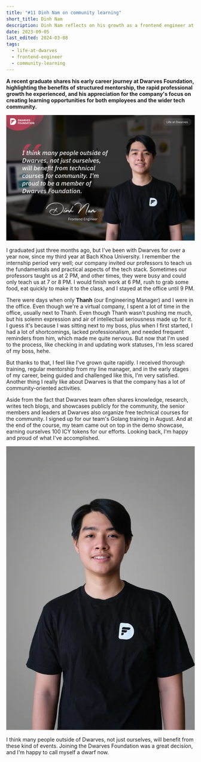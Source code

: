 ```yaml
---
title: "#11 Dinh Nam on community learning"
short_title: Dinh Nam
description: Dinh Nam reflects on his growth as a frontend engineer at Dwarves, from intensive internship training to participating in and benefiting from community-focused technical courses
date: 2023-09-05
last_edited: 2024-03-08
tags:
  - life-at-dwarves
  - frontend-engineer
  - community-learning
---
```


**A recent graduate shares his early career journey at Dwarves Foundation, highlighting the benefits of structured mentorship, the rapid professional growth he experienced, and his appreciation for the company's focus on creating learning opportunities for both employees and the wider tech community.**

![Dinh Nam - FE Engineer at Dwarves Foundation](assets/notion-image-1744012315911-y6k9i.webp)

I graduated just three months ago, but I've been with Dwarves for over a year now, since my third year at Bach Khoa University. I remember the internship period very well; our company invited our professors to teach us the fundamentals and practical aspects of the tech stack. Sometimes our professors taught us at 2 PM, and other times, they were busy and could only teach us at 7 or 8 PM. I would finish work at 6 PM, rush to grab some food, eat quickly to make it to the class, and I stayed at the office until 9 PM.

There were days when only **Thanh** (our Engineering Manager) and I were in the office. Even though we're a virtual company, I spent a lot of time in the office, usually next to Thanh. Even though Thanh wasn't pushing me much, but his solemn expression and air of intellectual seriousness made up for it. I guess it's because I was sitting next to my boss, plus when I first started, I had a lot of shortcomings, lacked professionalism, and needed frequent reminders from him, which made me quite nervous. But now that I'm used to the process, like checking in and updating work statuses, I'm less scared of my boss, hehe.

But thanks to that, I feel like I've grown quite rapidly. I received thorough training, regular mentorship from my line manager, and in the early stages of my career, being guided and challenged like this, I'm very satisfied. Another thing I really like about Dwarves is that the company has a lot of community-oriented activities.

Aside from the fact that Dwarves team often shares knowledge, research, writes tech blogs, and showcases publicly for the community, the senior members and leaders at Dwarves also organize free technical courses for the community. I signed up for our team's Golang training in August. And at the end of the course, my team came out on top in the demo showcase, earning ourselves 100 ICY tokens for our efforts. Looking back, I'm happy and proud of what I've accomplished.

![Dinh Nam with his team](assets/notion-image-1744012317076-tvtg3.webp)

I think many people outside of Dwarves, not just ourselves, will benefit from these kind of events. Joining the Dwarves Foundation was a great decision, and I'm happy to call myself a dwarf now.
